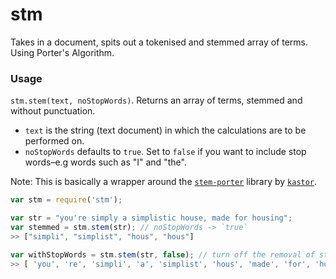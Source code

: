 stm
===

Takes in a document, spits out a tokenised and stemmed array of terms. Using Porter's Algorithm.

### Usage
`stm.stem(text, noStopWords)`. Returns an array of terms, stemmed and without punctuation.

* `text` is the string (text document) in which the calculations are to be performed on.
* `noStopWords` defaults to `true`. Set to `false` if you want to include stop words–e.g words such as "I" and "the".

Note: This is basically a wrapper around the [`stem-porter`](https://www.npmjs.org/package/stem-porter) library by [`kastor`](https://www.npmjs.org/~kastor).

```javascript
var stm = require('stm');

var str = "you're simply a simplistic house, made for housing";
var stemmed = stm.stem(str); // noStopWords -> `true`
>> ["simpli", "simplist", "hous", "hous"]

var withStopWords = stm.stem(str, false); // turn off the removal of stop words
>> [ 'you', 're', 'simpli', 'a', 'simplist', 'hous', 'made', 'for', 'hous'];
```
